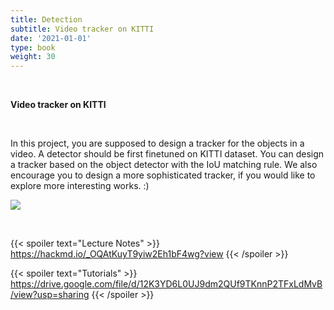 ```yaml
---
title: Detection
subtitle: Video tracker on KITTI
date: '2021-01-01'
type: book
weight: 30
---
```


<br>

**Video tracker on KITTI**

<br>

In this project, you are supposed to design a tracker for the objects in a video. A detector should be first finetuned 
on KITTI dataset. You can design a tracker based on the object detector with the IoU matching rule. We also encourage 
you to design a more sophisticated tracker, if you would like to explore more interesting works. :)

![](https://i.imgur.com/x8TkB8L.jpg)

<br>

{{< spoiler text="Lecture Notes" >}}
	https://hackmd.io/_OQAtKuyT9yiw2Eh1bF4wg?view
{{< /spoiler >}}

{{< spoiler text="Tutorials" >}}
    https://drive.google.com/file/d/12K3YD6L0UJ9dm2QUf9TKnnP2TFxLdMvB/view?usp=sharing
{{< /spoiler >}}
